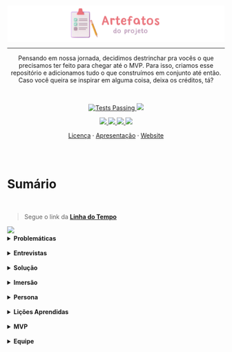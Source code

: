 <p align="center">
 <img src="https://github.com/Ematch-TCE/Artefatos-do-Projeto/blob/main/images/art-artefatos.png" align="center" alt="Banner">
 
 ---
 
 <p align="center">Pensando em nossa jornada, decidimos destrinchar pra vocês o que precisamos ter feito para chegar até o MVP. Para isso, criamos esse repositório e adicionamos tudo o que construímos em conjunto até então. Caso você queira se inspirar em alguma coisa, deixa os créditos, tá?</p>
 
  <br>

 <p align="center">
    <a href="https://github.com/Ematch-TCE/Website-Responsive-Ematch/blob/main/LICENSE">
      <img alt="Tests Passing" src="https://img.shields.io/npm/l/react">
    </a>
      <img src="https://img.shields.io/badge/netlify-passing-blue">
  </p>
  
  <p align="center">
  <a href="https://www.instagram.com/_ematch_/">
      <img src="https://img.shields.io/badge/Instagram-E4405F?style=for-the-badge&logo=instagram&logoColor=white" target="_blank">
  </a>
   <a href ="mailto:tecods8@gmail.com">
      <img src="https://img.shields.io/badge/Gmail-fc4c4e?style=for-the-badge&logo=gmail&logoColor=white" target="_blank">
  </a>
  <a href="https://ematch.netlify.app/">
      <img src="https://img.shields.io/badge/Netlify-00C7B7?style=for-the-badge&logo=netlify&logoColor=white" target="_blank">
  </a>
   <a href="https://github.com/BruCamps">
      <img src="https://img.shields.io/badge/Desenvolvedora%20-Bru%20Camps%20%20%E2%86%92-gray.svg?colorA=795AE0&colorB=6B50C7&style=for-the-badge"/>
  </a>
  </p>
  
  
  <p align="center">
    <a href="https://github.com/Ematch-TCE/Website-Responsive-Ematch/blob/main/LICENSE">Licença</a>
    ·
    <a href="https://github.com/Ematch-TCE/Ematch-TCE">Apresentação</a>
    ·
    <a href="https://github.com/Ematch-TCE/Website-Responsive-Ematch">Website</a>
  </p>
  
  <br>
  <br>
  
  
 # Sumário
 
  <br>
 
 > Segue o link da **[Linha do Tempo](https://cdn.discordapp.com/attachments/912331425485848608/915743690113314846/sumario-linha.png)**
  
  <img src="https://cdn.discordapp.com/attachments/912331425485848608/915743690113314846/sumario-linha.png">

  
  <br>
  
  <details>
  
  <summary><b> Problemáticas</b></summary>
 
  <br>
 
  Ao observar a sociedade, um ponto que sempre se destaca é a <b> economia. </b> Como o <b> desemprego, </b> tema que mesmo mencionado inúmeras vezes apresenta poucas soluções. Por isso, em meio ao descaso socioêconomico nos voltamos a atribuir uma solução para a **ODS 8**.
 
 <br>
 
 > Segue o link do **[Problema](https://cdn.discordapp.com/attachments/912331425485848608/915744444987346985/qual-o-problema.png)**
 
 <img src="https://cdn.discordapp.com/attachments/912331425485848608/915744444987346985/qual-o-problema.png">
 
 <br>
 
 <br>
 
 <br>
 
  Assim que definimos o problema a ser tratado, partimos para a criação da nossa **Matriz CSD**: uma ferramenta que nos ajudou a definir pontos a serem trabalhados e a formular perguntas para a etapa seguinte.
 
 <br>
 
 <br>
 
 
  > Segue o link da **[Matriz CSD](https://cdn.discordapp.com/attachments/912331425485848608/915742001494917200/matriz-csd-a.png)**
 
  <img src="https://cdn.discordapp.com/attachments/912331425485848608/915742001494917200/matriz-csd-a.png">
 
  </details>
  
   <br>
   
   <details>
  
  <summary><b> Entrevistas</b></summary>
 
  <br>
 
   Em meio à pandemia não foi possível entrevistar pessoas presencialmente, mas no fim das contas, conseguimos fazer a nossa pesquisa de campo de forma remota pelo **Google Forms**.
 
   Com a análise dos dados coletados, compreendemos que fatores como o deslocamento, o tempo gasto na procura de vagas e na entrega de currículos são algumas das dificuldades enfrentadas pelas pessoas que procuram um emprego. 
 
 <br>
 
 > Segue o link do **[Forms](https://docs.google.com/forms/d/e/1FAIpQLSez39JHXZFNIQmnBmM4HOazUgBNMmMU3dTaeF06SgSi4qdhEw/viewform)** usado em nossa pesquisa de campo
 
 <img src="https://cdn.discordapp.com/attachments/912331425485848608/915353182174068786/pesquisa-de-campo.png">
 
  </details>
  
   <br>
   
  <details>
   
  <summary><b> Solução</b></summary>
 
  <br>
 
   O Ematch seria um site de fácil acessibilidade para smartphones e computadores com o objetivo de criar uma relação mais simples entre **Empresas** e **candidatos**. Ele teria a praticidade do Tinder no momento de **aceitar/rejeitar** uma **vaga/currículo**. A lucratividade do site fluiria por meio de acordos de parceria com empresas novas e que almejam maior visibilidade, já que o Ematch não apresentaria a taxa elevada de anúncios como no LinkedIn.
 
   Fizemos uma espécie de rascunho no wordpress para termos ideia do que encaixar ou não no site. E com o tempo fomos ajustando o design.
 
  <br>
 
 > Segue o link do **[esboço](https://ematch446455214.wordpress.com/?p=38&preview=true)** na Wordpress
 
 <img src="https://github.com/Ematch-TCE/Artefatos-do-Projeto/blob/main/images/gif-website.gif">
 
 </details>
 
 <br>
   
  <details>
   
  <summary><b> Imersão</b></summary>
 
 <br>
 
 <img src="https://cdn.discordapp.com/attachments/925439012397809694/1050196185903808532/download.png">
 
 </details>
  
  <br>
  
  <details>
  
  <summary><b> Persona</b></summary>
 
  <br>
 
Aqui nós idealizamos um possível cliente que podemos alcançar com o projeto, e listamos dificuldades baseadas em situações presentes na realidade de muitas pessoas desempregadas.
 
  <img src="https://cdn.discordapp.com/attachments/925439012397809694/1050196210809577482/Ematch_-_Personas_-_Ana_Batriz_Elisa_Vitoria_Isabela_Viana_Ludmylla_Dias_Maria_Eduarda_e_Tayna_Menezes_-_2B.png">
 
 </details>
  
  <br>
  
  <details>
  
  <summary><b> Lições Aprendidas</b></summary>
 
  <br>
 
  Pesquisamos, analisamos e nos permitimos conhecer mais sobre essa condição social que afeta boa parte da população em todo o mundo. E acreditamos que o estudo em volta dessa ODS nos agregou e muito com relação a forma como enxergamos o mundo, de como precisamos melhorá-lo e no sentido de aprendizado quanto ao gerenciamento de projetos. 
 
 </details>
  
  <br>
  
  <details>
  
  <summary><b> MVP </b></summary>
 
  <br>
 
  Por fim, todo o esforço e energia colocado sobre o projeto resultou nisso: O site. Produzido a partir do HTML, CSS e Javascript, essa é uma plataforma responsiva e funcional. Sem contar com a fluidez e praticidade.
 
 <br>
 
 > Segue o link do **[site](https://ematch.netlify.app/)**
 
 <img src="https://cdn.discordapp.com/attachments/912331425485848608/915357279820316702/website.png">
 
 </details>
 
  <br>
  
  <details>
  
  <summary><b>  Equipe </b></summary>
 
  <br>
 
  Tudo isso não seria possível sem a contribuição e desempenho de todas elas.
 
 <img src="https://cdn.discordapp.com/attachments/925439012397809694/1050204637497667634/Ematch_-_2B.png">
 
 <br>
  
   ##
 
 <br>
 
 Esperamos que tenham gostado do projeto ❤
 
 ---
 
 Contribuições são bem-vindas! 😊
 
 
 <br>

